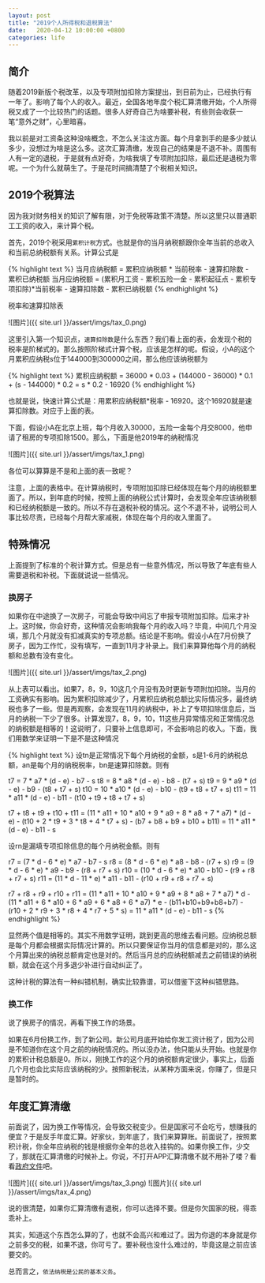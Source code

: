 ```yaml
---
layout: post
title: "2019个人所得税和退税算法"
date:   2020-04-12 10:00:00 +0800
categories: life
---
```


## 简介

随着2019新版个税改革，以及专项附加扣除方案提出，到目前为止，已经执行有一年了。影响了每个人的收入。最近，全国各地年度个税汇算清缴开始，个人所得税又成了一个比较热门的话题。很多人好奇自己为啥要补税，有些则会收获一笔“意外之财”，心里暗喜。

我以前是对工资条这种没啥概念，不怎么关注这方面。每个月拿到手的是多少就认多少，没想过为啥是这么多。这次汇算清缴，发现自己的结果是不退不补。周围有人有一定的退税，于是就有点好奇，为啥我填了专项附加扣除，最后还是退税为零呢。一个为什么就萌生了。于是花时间搞清楚了个税相关知识。

## 2019个税算法

因为我对财务相关的知识了解有限，对于免税等政策不清楚。所以这里只以普通职工工资的收入，来计算个税。

首先，2019个税采用`累积计税`方式。也就是你的当月纳税额跟你全年当前的总收入和当前总纳税额有关系。计算公式是

{% highlight text %}
当月应纳税额 = 累积应纳税额 * 当前税率 - 速算扣除数 - 累积已纳税额
当月应纳税额 = (累积月工资 - 累积五险一金 - 累积起征点 - 累积专项扣除)*当前税率 - 速算扣除数 - 累积已纳税额
{% endhighlight %}

税率和速算扣除表

![图片]({{ site.url }}/assert/imgs/tax_0.png)

这里引入第一个知识点，`速算扣除数`是什么东西？我们看上面的表，会发现个税的税率是阶梯式的。那么按照阶梯式计算个税，应该是怎样的呢。假设，小A的这个月累积应纳税s位于144000到300000之间，那么他应该纳税额为

{% highlight text %}
累积应纳税额 = 36000 * 0.03 + (144000 - 36000) * 0.1 + (s - 144000) * 0.2
           = s * 0.2 - 16920
{% endhighlight %}

也就是说，快速计算公式是：用累积应纳税额*税率 - 16920。这个16920就是速算扣除数。对应于上面的表。

下面，假设小A在北京上班，每个月收入30000，五险一金每个月交8000，他申请了租房的专项扣除1500。那么，下面是他2019年的纳税情况

![图片]({{ site.url }}/assert/imgs/tax_1.png)

各位可以算算是不是和上面的表一致呢？

注意，上面的表格中。在计算纳税时，专项附加扣除已经体现在每个月的纳税额里面了。所以，到年底的时候，按照上面的纳税公式计算时，会发现全年应该纳税额和已经纳税额是一致的。所以不存在退税补税的情况。这个不退不补，说明公司人事比较尽责，已经每个月帮大家减税，体现在每个月的收入里面了。

## 特殊情况

上面提到了标准的个税计算方式。但是总有一些意外情况，所以导致了年底有些人需要退税和补税。下面就说说一些情况。

### 换房子

如果你在中途换了一次房子，可能会导致中间忘了申报专项附加扣除。后来才补上。这时候，你会好奇，这种情况会影响我每个月的收入吗？毕竟，中间几个月没填，那几个月就没有扣减真实的专项总额。结论是不影响。假设小A在7月份换了房子，因为工作忙，没有填写，一直到11月才补录上。我们来算算他每个月的纳税额和总数有没有变化。

![图片]({{ site.url }}/assert/imgs/tax_2.png)

从上表可以看出。如果7，8，9，10这几个月没有及时更新专项附加扣除。当月的工资确实有影响。因为累积扣除减少了，月累积应纳税总额比实际情况多，最终纳税也多了一些。但是再观察，会发现在11月的纳税中，补上了专项扣除信息后，当月的纳税一下少了很多。计算发现7，8，9，10，11这些月异常情况和正常情况总的纳税额是相等的！这说明了，只要补上信息即可，不会影响总的收入。下面，我们用数学来证明一下是不是这种情况

{% highlight text %}
设tn是正常情况下每个月纳税的金额，s是1-6月的纳税总额，an是每个月的纳税税率，bn是速算扣除数。则有

t7 = 7 * a7 * (d - e) - b7 - s
t8 = 8 * a8 * (d - e) - b8 - (t7 + s)
t9 = 9 * a9 * (d - e) - b9 - (t8 + t7 + s)
t10 = 10 * a10 * (d - e) - b10 - (t9 + t8 + t7 + s)
t11 = 11 * a11 * (d - e) - b11 - (t10 + t9 + t8 + t7 + s)

t7 + t8 + t9 + t10 + t11 
= (11 * a11 + 10 * a10 + 9 * a9 + 8 * a8 + 7 * a7) * (d - e) - (t10 + 2 * t9 + 3 * t8 + 4 * t7 + s) - (b7 + b8 + b9 + b10 + b11)
= 11 * a11 * (d - e) - b11 - s

设rn是漏填专项扣除信息的每个月纳税金额。则有

r7 = (7 * d - 6 * e) * a7 - b7 - s
r8 = (8 * d - 6 * e) * a8 - b8 - (r7 + s)
r9 = (9 * d - 6 * e) * a9 - b9 - (r8 + r7 + s)
r10 = (10 * d - 6 * e) * a10 - b10 - (r9 + r8 + r7 + s)
r11 = (11 * d - 11 * e) * a11 - b11 - (r10 + r9 + r8 + r7 + s)

r7 + r8 + r9 + r10 + r11 
= (11 * a11 + 10 * a10 + 9 * a9 + 8 * a8 + 7 * a7) * d - (11 * a11 + 6 * a10 + 6 * a9 + 6 * a8 + 6 * a7) * e - (b11+b10+b9+b8+b7) - (r10 + 2 * r9 + 3 * r8 + 4 * r7 + 5 * s)
= 11 * a11 * (d - e) - b11 - s
{% endhighlight %}

显然两个值是相等的。其实不用数学证明，跳到更高的思维去看问题。应纳税总额是每个月都会根据实际情况计算的。所以只要保证你当月的信息都是对的，那么这个月算出来的纳税总额肯定也是对的。然后当月总的应纳税额减去之前错误的纳税额，就会在这个月多退少补进行自动纠正了。

这种计税的算法有一种纠错机制，确实比较靠谱，可以借鉴下这种纠错思路。

### 换工作

说了换房子的情况，再看下换工作的场景。

如果在6月份换工作，到了新公司。新公司月底开始给你发工资计税了，因为公司是不知道你在这个月之前的纳税情况的。所以没办法，他只能从头开始。也就是你的累积计税总额是0。所以，刚换工作的这个月的纳税额肯定很少，事实上，后面几个月也会比实际应该纳税的少。按照新税法，从某种方面来说，你赚了，但是只是暂时的。

## 年度汇算清缴

前面说了，因为换工作等情况，会导致交税变少。但是国家可不会吃亏，想赚我的便宜？于是反手年度汇算。好家伙，到年底了，我们来算算账。前面说了，按照累积计税，你全年应纳税的钱是根据你全年的总收入挂钩的。如果你换工作，少交了，那就在汇算清缴的时候补上。你说，不打开APP汇算清缴不就不用补了喽？看看[政府文件](http://www.chinatax.gov.cn/chinatax/n810341/n810755/c5147686/5147686/files/ba9ed83762784ae5b05430d6297f798a.pdf)吧。

![图片]({{ site.url }}/assert/imgs/tax_3.png)
![图片]({{ site.url }}/assert/imgs/tax_4.png)

说的很清楚，如果你汇算清缴有退税，你可以选择不要。但是你欠国家的税，得乖乖补上。

其实，知道这个东西怎么算的了，也就不会高兴和难过了。因为你退的本身就是你之前多交的税，如果不退，你可亏了。要补税也没什么难过的，毕竟这是之前应该要交的。

总而言之，`依法纳税是公民的基本义务`。
